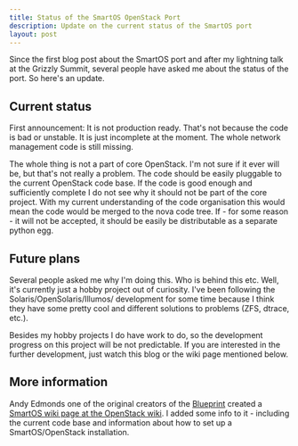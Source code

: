 ```yaml
---
title: Status of the SmartOS OpenStack Port
description: Update on the current status of the SmartOS port
layout: post
--- 
```


Since the first blog post about the SmartOS port and after my lightning talk at the Grizzly Summit, several people have asked me about the status of the port. So here's an update.

## Current status

First announcement: It is not production ready. That's not because the code is bad or unstable. It is just incomplete at the moment. The whole network management code is still missing. 

The whole thing is not a part of core OpenStack. I'm not sure if it ever will be, but that's not really a problem. The code should be easily pluggable to the current OpenStack code base. If the code is good enough and sufficiently complete I do not see why it should not be part of the core project. With my current understanding of the code organisation this would mean the code would be merged to the nova code tree. If - for some reason - it will not be accepted, it should be easily be distributable as a separate python egg.

## Future plans

Several people asked me why I'm doing this. Who is behind this etc. Well, it's currently just a hobby project out of curiosity.  I've been following the Solaris/OpenSolaris/Illumos/ development for some time because I think they have some pretty cool and different solutions to problems (ZFS, dtrace, etc.).

Besides my hobby projects I do have work to do, so the development progress on this project will be not predictable. If you are interested in the further development, just watch this blog or the wiki page mentioned below.

## More information

Andy Edmonds one of the original creators of the [Blueprint][bp] created a [SmartOS wiki page at the OpenStack wiki][wiki]. I added some info to it - including the current code base and information about how to set up a SmartOS/OpenStack installation.

[wiki]: http://wiki.openstack.org/smartos
[bp]: https://blueprints.launchpad.net/nova/+spec/smartos-support